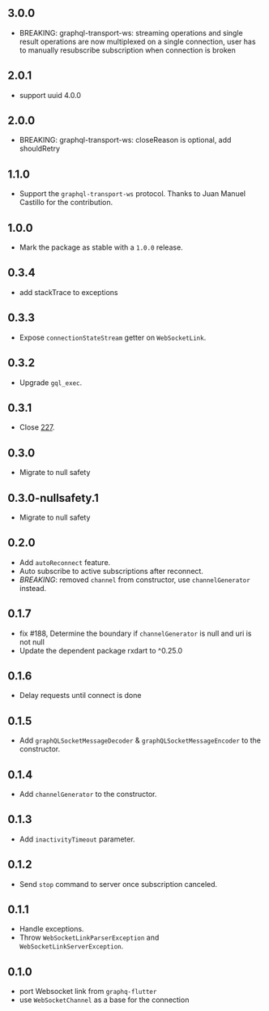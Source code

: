 ## 3.0.0

- BREAKING: graphql-transport-ws: streaming operations and single result operations are now multiplexed on a single connection, user has to manually resubscribe subscription when connection is broken

## 2.0.1

- support uuid 4.0.0

## 2.0.0

- BREAKING: graphql-transport-ws: closeReason is optional, add shouldRetry

## 1.1.0

- Support the `graphql-transport-ws` protocol. Thanks to Juan Manuel Castillo for the contribution.

## 1.0.0

- Mark the package as stable with a `1.0.0` release.

## 0.3.4

- add stackTrace to exceptions

## 0.3.3

- Expose `connectionStateStream` getter on `WebSocketLink`.

## 0.3.2

- Upgrade `gql_exec`.

## 0.3.1

- Close [227](https://github.com/gql-dart/gql/issues/227).

## 0.3.0

- Migrate to null safety

## 0.3.0-nullsafety.1

- Migrate to null safety

## 0.2.0

- Add `autoReconnect` feature.
- Auto subscribe to active subscriptions after reconnect.
- *BREAKING*: removed `channel` from constructor, use `channelGenerator` instead.

## 0.1.7

- fix #188, Determine the boundary if `channelGenerator` is null and uri is not null
- Update the dependent package rxdart to ^0.25.0

## 0.1.6

- Delay requests until connect is done

## 0.1.5

- Add `graphQLSocketMessageDecoder` & `graphQLSocketMessageEncoder` to the constructor.

## 0.1.4

- Add `channelGenerator` to the constructor.

## 0.1.3

- Add `inactivityTimeout` parameter.

## 0.1.2

- Send `stop` command to server once subscription canceled.

## 0.1.1

- Handle exceptions.
- Throw `WebSocketLinkParserException` and `WebSocketLinkServerException`.

## 0.1.0

- port Websocket link from `graphq-flutter`
- use `WebSocketChannel` as a base for the connection
